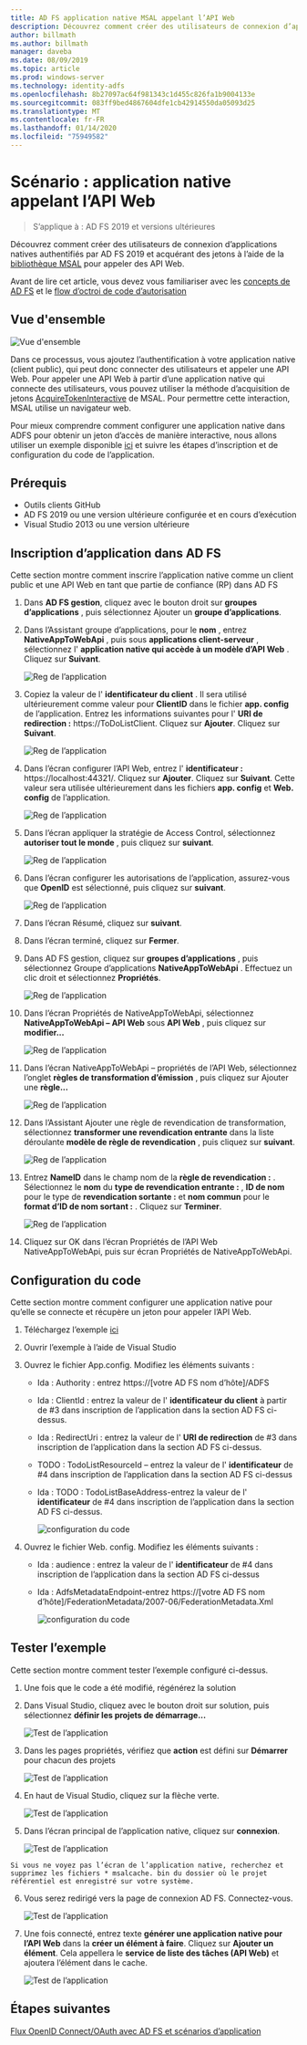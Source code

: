 ```yaml
---
title: AD FS application native MSAL appelant l’API Web
description: Découvrez comment créer des utilisateurs de connexion d’application natives authentifiés par AD FS 2019 et acquérant des jetons à l’aide de la bibliothèque MSAL pour appeler des API Web.
author: billmath
ms.author: billmath
manager: daveba
ms.date: 08/09/2019
ms.topic: article
ms.prod: windows-server
ms.technology: identity-adfs
ms.openlocfilehash: 8b27097ac64f981343c1d455c826fa1b9004133e
ms.sourcegitcommit: 083ff9bed4867604dfe1cb42914550da05093d25
ms.translationtype: MT
ms.contentlocale: fr-FR
ms.lasthandoff: 01/14/2020
ms.locfileid: "75949582"
---
```

# <a name="scenario-native-app-calling-web-api"></a>Scénario : application native appelant l’API Web 
>S’applique à : AD FS 2019 et versions ultérieures 
 
Découvrez comment créer des utilisateurs de connexion d’applications natives authentifiés par AD FS 2019 et acquérant des jetons à l’aide de la [bibliothèque MSAL](https://github.com/AzureAD/microsoft-authentication-library-for-dotnet/wiki) pour appeler des API Web.  
 
Avant de lire cet article, vous devez vous familiariser avec les [concepts de AD FS](../ad-fs-openid-connect-oauth-concepts.md) et le [flow d’octroi de code d’autorisation](../../overview/ad-fs-openid-connect-oauth-flows-scenarios.md#authorization-code-grant-flow)
 
## <a name="overview"></a>Vue d'ensemble 
 
 ![Vue d'ensemble](media/adfs-msal-native-app-web-api/native1.png)

Dans ce processus, vous ajoutez l’authentification à votre application native (client public), qui peut donc connecter des utilisateurs et appeler une API Web. Pour appeler une API Web à partir d’une application native qui connecte des utilisateurs, vous pouvez utiliser la méthode d’acquisition de jetons [AcquireTokenInteractive](https://docs.microsoft.com/dotnet/api/microsoft.identity.client.ipublicclientapplication.acquiretokeninteractive?view=azure-dotnet#Microsoft_Identity_Client_IPublicClientApplication_AcquireTokenInteractive_System_Collections_Generic_IEnumerable_System_String__) de MSAL. Pour permettre cette interaction, MSAL utilise un navigateur web. 

 
Pour mieux comprendre comment configurer une application native dans ADFS pour obtenir un jeton d’accès de manière interactive, nous allons utiliser un exemple disponible [ici](https://github.com/microsoft/adfs-sample-msal-dotnet-native-to-webapi) et suivre les étapes d’inscription et de configuration du code de l’application.  
 

## <a name="pre-requisites"></a>Prérequis 


- Outils clients GitHub 
- AD FS 2019 ou une version ultérieure configurée et en cours d’exécution 
- Visual Studio 2013 ou une version ultérieure 
 

## <a name="app-registration-in-ad-fs"></a>Inscription d’application dans AD FS 
Cette section montre comment inscrire l’application native comme un client public et une API Web en tant que partie de confiance (RP) dans AD FS 

  1. Dans **AD FS gestion**, cliquez avec le bouton droit sur **groupes d’applications** , puis sélectionnez Ajouter un **groupe d’applications**.   
  
  2. Dans l’Assistant groupe d’applications, pour le **nom** , entrez **NativeAppToWebApi** , puis sous **applications client-serveur** , sélectionnez l' **application native qui accède à un modèle d’API Web** . Cliquez sur **Suivant**.  
  
      ![Reg de l’application](media/adfs-msal-native-app-web-api/native2.png)  

  3. Copiez la valeur de l' **identificateur du client** . Il sera utilisé ultérieurement comme valeur pour **ClientID** dans le fichier **app. config** de l’application. Entrez les informations suivantes pour l' **URI de redirection :** https://ToDoListClient. Cliquez sur **Ajouter**. Cliquez sur **Suivant**.  
 
     ![Reg de l’application](media/adfs-msal-native-app-web-api/native3.png) 

  4. Dans l’écran configurer l’API Web, entrez l' **identificateur :** https://localhost:44321/. Cliquez sur **Ajouter**. Cliquez sur **Suivant**. Cette valeur sera utilisée ultérieurement dans les fichiers **app. config** et **Web. config** de l’application.
 
     ![Reg de l’application](media/adfs-msal-native-app-web-api/native4.png)   
  
  5. Dans l’écran appliquer la stratégie de Access Control, sélectionnez **autoriser tout le monde** , puis cliquez sur **suivant**. 
  
     ![Reg de l’application](media/adfs-msal-native-app-web-api/native5.png)   
  
  6. Dans l’écran configurer les autorisations de l’application, assurez-vous que **OpenID** est sélectionné, puis cliquez sur **suivant**.  
     
     ![Reg de l’application](media/adfs-msal-native-app-web-api/native6.png) 

  7. Dans l’écran Résumé, cliquez sur **suivant**.
  
  8. Dans l’écran terminé, cliquez sur **Fermer**. 
  
  9. Dans AD FS gestion, cliquez sur **groupes d’applications** , puis sélectionnez Groupe d’applications **NativeAppToWebApi** . Effectuez un clic droit et sélectionnez **Propriétés**.
  
      ![Reg de l’application](media/adfs-msal-native-app-web-api/native7.png)

  10. Dans l’écran Propriétés de NativeAppToWebApi, sélectionnez **NativeAppToWebApi – API Web** sous **API Web** , puis cliquez sur **modifier...** 
  
      ![Reg de l’application](media/adfs-msal-native-app-web-api/native8.png) 

  11. Dans l’écran NativeAppToWebApi – propriétés de l’API Web, sélectionnez l’onglet **règles de transformation d’émission** , puis cliquez sur Ajouter une **règle...** 
  
      ![Reg de l’application](media/adfs-msal-native-app-web-api/native9.png) 

  12. Dans l’Assistant Ajouter une règle de revendication de transformation, sélectionnez **transformer une revendication entrante** dans la liste déroulante **modèle de règle de revendication** , puis cliquez sur **suivant**.  
  
      ![Reg de l’application](media/adfs-msal-native-app-web-api/native10.png) 

  13. Entrez **NameID** dans le champ nom de la **règle de revendication :** . Sélectionnez le **nom** du **type de revendication entrante :** , **ID de nom** pour le type de **revendication sortante :** et **nom commun** pour le **format d’ID de nom sortant :** . Cliquez sur **Terminer**.
  
      ![Reg de l’application](media/adfs-msal-native-app-web-api/native11.png) 

  14. Cliquez sur OK dans l’écran Propriétés de l’API Web NativeAppToWebApi, puis sur écran Propriétés de NativeAppToWebApi.  
 
## <a name="code-configuration"></a>Configuration du code 
Cette section montre comment configurer une application native pour qu’elle se connecte et récupère un jeton pour appeler l’API Web. 

1. Téléchargez l’exemple [ici](https://github.com/microsoft/adfs-sample-msal-dotnet-native-to-webapi) 

2. Ouvrir l’exemple à l’aide de Visual Studio 

3. Ouvrez le fichier App.config. Modifiez les éléments suivants : 
   - Ida : Authority : entrez https://[votre AD FS nom d’hôte]/ADFS
   - Ida : ClientId : entrez la valeur de l' **identificateur du client** à partir de #3 dans inscription de l’application dans la section AD FS ci-dessus. 
   - Ida : RedirectUri : entrez la valeur de l' **URI de redirection** de #3 dans inscription de l’application dans la section AD FS ci-dessus.
   - TODO : TodoListResourceId – entrez la valeur de l' **identificateur** de #4 dans inscription de l’application dans la section AD FS ci-dessus 
   - Ida : TODO : TodoListBaseAddress-entrez la valeur de l' **identificateur** de #4 dans inscription de l’application dans la section AD FS ci-dessus. 
 
     ![configuration du code](media/adfs-msal-native-app-web-api/native12.png)

 4. Ouvrez le fichier Web. config. Modifiez les éléments suivants : 
    - Ida : audience : entrez la valeur de l' **identificateur** de #4 dans inscription de l’application dans la section AD FS ci-dessus 
    - Ida : AdfsMetadataEndpoint-entrez https://[votre AD FS nom d’hôte]/FederationMetadata/2007-06/FederationMetadata.Xml 
    
      ![configuration du code](media/adfs-msal-native-app-web-api/native13.png)
 
  
## <a name="test-the-sample"></a>Tester l’exemple 
Cette section montre comment tester l’exemple configuré ci-dessus. 

  1. Une fois que le code a été modifié, régénérez la solution 
 
  2. Dans Visual Studio, cliquez avec le bouton droit sur solution, puis sélectionnez **définir les projets de démarrage...**  
 
     ![Test de l’application](media/adfs-msal-native-app-web-api/native14.png)

  3. Dans les pages propriétés, vérifiez que **action** est défini sur **Démarrer** pour chacun des projets 
      
     ![Test de l’application](media/adfs-msal-native-app-web-api/native15.png)

  4. En haut de Visual Studio, cliquez sur la flèche verte.  
 
     ![Test de l’application](media/adfs-msal-native-app-web-api/native16.png)

  5. Dans l’écran principal de l’application native, cliquez sur **connexion**.  
  
     ![Test de l’application](media/adfs-msal-native-app-web-api/native17.png)

    Si vous ne voyez pas l’écran de l’application native, recherchez et supprimez les fichiers * msalcache. bin du dossier où le projet référentiel est enregistré sur votre système. 

  6. Vous serez redirigé vers la page de connexion AD FS. Connectez-vous. 
  
      ![Test de l’application](media/adfs-msal-native-app-web-api/native18.png)

  7. Une fois connecté, entrez texte **générer une application native pour l’API Web** dans la **créer un élément à faire**. Cliquez sur **Ajouter un élément**.  Cela appellera le **service de liste des tâches (API Web)** et ajoutera l’élément dans le cache. 
    
       ![Test de l’application](media/adfs-msal-native-app-web-api/native19.png)
 
## <a name="next-steps"></a>Étapes suivantes
[Flux OpenID Connect/OAuth avec AD FS et scénarios d’application](../../overview/ad-fs-openid-connect-oauth-flows-scenarios.md)
 